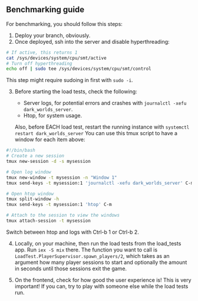 ## Benchmarking guide
For benchmarking, you should follow this steps:
1. Deploy your branch, obviously.
2. Once deployed, ssh into the server and disable hyperthreading:
```sh
# If active, this returns 1
cat /sys/devices/system/cpu/smt/active
# Turn off hyperthreading
echo off | sudo tee /sys/devices/system/cpu/smt/control
```
This step might require sudoing in first with `sudo -i`.

3. Before starting the load tests, check the following:
   - Server logs, for potential errors and crashes with `journalctl -xefu dark_worlds_server`.
   - Htop, for system usage.

   Also, before EACH load test, restart the running instance with
   `systemctl restart dark_worlds_server`
   You can use this tmux script to have a window for each item above:
  ```sh
#!/bin/bash
# Create a new session
tmux new-session -d -s mysession

# Open log window
tmux new-window -t mysession -n "Window 1"
tmux send-keys -t mysession:1 'journalctl -xefu dark_worlds_server' C-m

# Open htop window
tmux split-window -h
tmux send-keys -t mysession:1 'htop' C-m

# Attach to the session to view the windows
tmux attach-session -t mysession
``` 
Switch between htop and logs with Ctrl-b 1 or Ctrl-b 2.

4. Locally, on your machine, then run the load tests 
   from the load_tests app. Run `iex -S mix` there. The function you want
   to call is `LoadTest.PlayerSupervisor.spawn_players/2`, which takes
   as an argument how many player sessions to start and optionally the amount 
   in seconds until those sessions exit the game.

5. On the frontend, check for how good the user experience is! This is very important!
   If you can, try to play with someone else while the load tests run.

